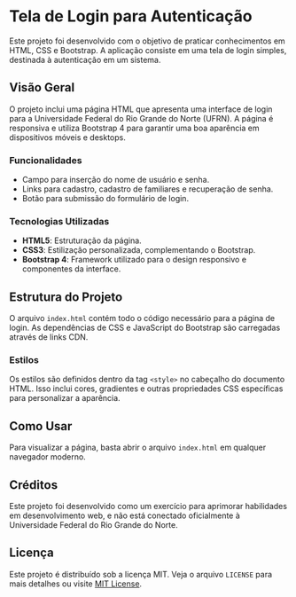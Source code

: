 # Tela de Login para Autenticação

Este projeto foi desenvolvido com o objetivo de praticar conhecimentos em HTML, CSS e Bootstrap. A aplicação consiste em uma tela de login simples, destinada à autenticação em um sistema.

## Visão Geral

O projeto inclui uma página HTML que apresenta uma interface de login para a Universidade Federal do Rio Grande do Norte (UFRN). A página é responsiva e utiliza Bootstrap 4 para garantir uma boa aparência em dispositivos móveis e desktops.

### Funcionalidades

- Campo para inserção do nome de usuário e senha.
- Links para cadastro, cadastro de familiares e recuperação de senha.
- Botão para submissão do formulário de login.

### Tecnologias Utilizadas

- **HTML5**: Estruturação da página.
- **CSS3**: Estilização personalizada, complementando o Bootstrap.
- **Bootstrap 4**: Framework utilizado para o design responsivo e componentes da interface.

## Estrutura do Projeto

O arquivo `index.html` contém todo o código necessário para a página de login. As dependências de CSS e JavaScript do Bootstrap são carregadas através de links CDN.

### Estilos

Os estilos são definidos dentro da tag `<style>` no cabeçalho do documento HTML. Isso inclui cores, gradientes e outras propriedades CSS específicas para personalizar a aparência.

## Como Usar

Para visualizar a página, basta abrir o arquivo `index.html` em qualquer navegador moderno.

## Créditos

Este projeto foi desenvolvido como um exercício para aprimorar habilidades em desenvolvimento web, e não está conectado oficialmente à Universidade Federal do Rio Grande do Norte.

## Licença

Este projeto é distribuído sob a licença MIT. Veja o arquivo `LICENSE` para mais detalhes ou visite [MIT License](https://opensource.org/licenses/MIT).
